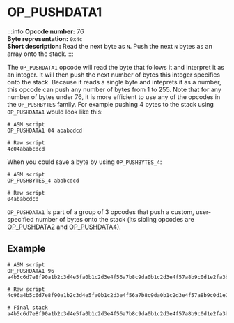 # OP_PUSHDATA1
:::info
**Opcode number:** 76  
**Byte representation:** `0x4c`  
**Short description:** Read the next byte as `N`. Push the next `N` bytes as an array onto the stack.
:::

The `OP_PUSHDATA1` opcode will read the byte that follows it and interpret it as an integer. It will then push the next number of bytes this integer specifies onto the stack. Because it reads a single byte and inteprets it as a number, this opcode can push any number of bytes from 1 to 255. Note that for any number of bytes under 76, it is more efficient to use any of the opcodes in the `OP_PUSHBYTES` family. For example pushing 4 bytes to the stack using `OP_PUSHDATA1` would look like this:
```shell
# ASM script
OP_PUSHDATA1 04 ababcdcd

# Raw script
4c04ababcdcd
```

When you could save a byte by using `OP_PUSHBYTES_4`:
```shell
# ASM script
OP_PUSHBYTES_4 ababcdcd

# Raw script
04ababcdcd
```

`OP_PUSHDATA1` is part of a group of 3 opcodes that push a custom, user-specified number of bytes onto the stack (its sibling opcodes are [OP_PUSHDATA2](./OP_PUSHDATA2.md) and [OP_PUSHDATA4](./OP_PUSHDATA4.md)).

## Example
```shell
# ASM script
OP_PUSHDATA1 96 a4b5c6d7e8f90a1b2c3d4e5fa0b1c2d3e4f56a7b8c9da0b1c2d3e4f57a8b9c0d1e2fa3b4c5d6e7f89a0b1c2d3e4fa5b6c7d8e9f01a2b3c4d5e6fa7b8c90d1e2fa4b5c6d7e8f92a3b4c5d2ea4b5c6d7e8f90a1b2c3d4e5fa0b1c2d3e4f56a7b8c9da0b1c2d3e4f57a8b9c0d1e2fa3b4c5d6e7f89a0b1c2d3e4fa5b6c7d8e9f01a2b3c4d5e6fa7b8c90d1e2fa4b5c6d7e8f92a3b4c5d2e

# Raw script
4c96a4b5c6d7e8f90a1b2c3d4e5fa0b1c2d3e4f56a7b8c9da0b1c2d3e4f57a8b9c0d1e2fa3b4c5d6e7f89a0b1c2d3e4fa5b6c7d8e9f01a2b3c4d5e6fa7b8c90d1e2fa4b5c6d7e8f92a3b4c5d2ea4b5c6d7e8f90a1b2c3d4e5fa0b1c2d3e4f56a7b8c9da0b1c2d3e4f57a8b9c0d1e2fa3b4c5d6e7f89a0b1c2d3e4fa5b6c7d8e9f01a2b3c4d5e6fa7b8c90d1e2fa4b5c6d7e8f92a3b4c5d2e

# Final stack
a4b5c6d7e8f90a1b2c3d4e5fa0b1c2d3e4f56a7b8c9da0b1c2d3e4f57a8b9c0d1e2fa3b4c5d6e7f89a0b1c2d3e4fa5b6c7d8e9f01a2b3c4d5e6fa7b8c90d1e2fa4b5c6d7e8f92a3b4c5d2ea4b5c6d7e8f90a1b2c3d4e5fa0b1c2d3e4f56a7b8c9da0b1c2d3e4f57a8b9c0d1e2fa3b4c5d6e7f89a0b1c2d3e4fa5b6c7d8e9f01a2b3c4d5e6fa7b8c90d1e2fa4b5c6d7e8f92a3b4c5d2e
```
